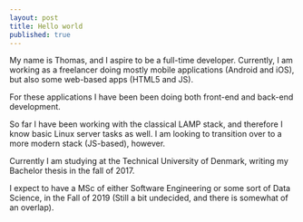 ```yaml
---
layout: post
title: Hello world
published: true
---
```

My name is Thomas, and I aspire to be a full-time developer. Currently, I am working as a freelancer doing mostly mobile applications (Android and iOS), but also some web-based apps (HTML5 and JS).

For these applications I have been been doing both front-end and back-end development.

So far I have been working with the classical LAMP stack, and therefore I know basic Linux server tasks as well. I am looking to transition over to a more modern stack (JS-based), however.

Currently I am studying at the Technical University of Denmark, writing my Bachelor thesis in the fall of 2017.

I expect to have a MSc of either Software Engineering or some sort of Data Science, in the Fall of 2019 (Still a bit undecided, and there is somewhat of an overlap).
